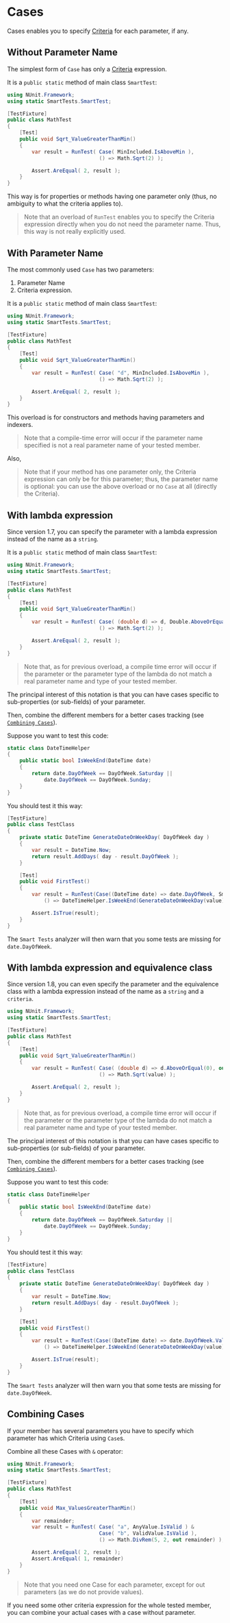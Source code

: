 # Cases

Cases enables you to specify [Criteria](/doc/Criteria/readme.md) for each parameter, if any.

## Without Parameter Name

The simplest form of `Case` has only a [Criteria](/doc/Criteria/readme.md) expression.

It is a `public static` method of main class `SmartTest`:

```C#
using NUnit.Framework;
using static SmartTests.SmartTest;

[TestFixture]
public class MathTest
{
    [Test]
    public void Sqrt_ValueGreaterThanMin()
    {
        var result = RunTest( Case( MinIncluded.IsAboveMin ),
                              () => Math.Sqrt(2) );

        Assert.AreEqual( 2, result );
    }
}
```

This way is for properties or methods having one parameter only (thus, no ambiguity to what the criteria applies to).

> Note that an overload of `RunTest` enables you to specify the Criteria expression directly when you do not need the parameter name. Thus, this way is not really explicitly used.

## With Parameter Name

The most commonly used `Case` has two parameters:

1. Parameter Name
1. Criteria expression.

It is a `public static` method of main class `SmartTest`:

```C#
using NUnit.Framework;
using static SmartTests.SmartTest;

[TestFixture]
public class MathTest
{
    [Test]
    public void Sqrt_ValueGreaterThanMin()
    {
        var result = RunTest( Case( "d", MinIncluded.IsAboveMin ),
                              () => Math.Sqrt(2) );

        Assert.AreEqual( 2, result );
    }
}
```

This overload is for constructors and methods having parameters and indexers.

> Note that a compile-time error will occur if the parameter name specified is not a real parameter name of your tested member.

Also,
> Note that if your method has one parameter only, the Criteria expression can only be for this parameter; thus, the parameter name is optional: you can use the above overload or no `Case` at all (directly the Criteria).

## With lambda expression

Since version 1.7, you can specify the parameter with a lambda expression instead of the name as a `string`.

It is a `public static` method of main class `SmartTest`:

```C#
using NUnit.Framework;
using static SmartTests.SmartTest;

[TestFixture]
public class MathTest
{
    [Test]
    public void Sqrt_ValueGreaterThanMin()
    {
        var result = RunTest( Case( (double d) => d, Double.AboveOrEqual(0) ),
                              () => Math.Sqrt(2) );

        Assert.AreEqual( 2, result );
    }
}
```

> Note that, as for previous overload, a compile time error will occur if the parameter or the parameter type of the lambda do not match a real parameter name and type of your tested member.

The principal interest of this notation is that you can have cases specific to sub-properties (or sub-fields) of your parameter.

Then, combine the different members for a better cases tracking (see [`Combining Cases`](#combining-cases)).

Suppose you want to test this code:

```C#
static class DateTimeHelper
{
    public static bool IsWeekEnd(DateTime date)
    {
        return date.DayOfWeek == DayOfWeek.Saturday ||
            date.DayOfWeek == DayOfWeek.Sunday;
    }
}
```

You should test it this way:

```C#
[TestFixture]
public class TestClass
{
    private static DateTime GenerateDateOnWeekDay( DayOfWeek day )
    {
        var result = DateTime.Now;
        return result.AddDays( day - result.DayOfWeek );
    }

    [Test]
    public void FirstTest()
    {
        var result = RunTest(Case((DateTime date) => date.DayOfWeek, SmartTests.SmartTest.Enum.Values(out var value, DayOfWeek.Saturday, DayOfWeek.Sunday)),
            () => DateTimeHelper.IsWeekEnd(GenerateDateOnWeekDay(value)));

        Assert.IsTrue(result);
    }
}
```

The `Smart Tests` analyzer will then warn that you some tests are missing for `date.DayOfWeek`.

## With lambda expression and equivalence class

Since version 1.8, you can even specify the parameter and the equivalence class with a lambda expression instead of the name as a `string` and a `criteria`.

```C#
using NUnit.Framework;
using static SmartTests.SmartTest;

[TestFixture]
public class MathTest
{
    [Test]
    public void Sqrt_ValueGreaterThanMin()
    {
        var result = RunTest( Case( (double d) => d.AboveOrEqual(0), out var value ),
                              () => Math.Sqrt(value) );

        Assert.AreEqual( 2, result );
    }
}
```

> Note that, as for previous overload, a compile time error will occur if the parameter or the parameter type of the lambda do not match a real parameter name and type of your tested member.

The principal interest of this notation is that you can have cases specific to sub-properties (or sub-fields) of your parameter.

Then, combine the different members for a better cases tracking (see [`Combining Cases`](#combining-cases)).

Suppose you want to test this code:

```C#
static class DateTimeHelper
{
    public static bool IsWeekEnd(DateTime date)
    {
        return date.DayOfWeek == DayOfWeek.Saturday ||
            date.DayOfWeek == DayOfWeek.Sunday;
    }
}
```

You should test it this way:

```C#
[TestFixture]
public class TestClass
{
    private static DateTime GenerateDateOnWeekDay( DayOfWeek day )
    {
        var result = DateTime.Now;
        return result.AddDays( day - result.DayOfWeek );
    }

    [Test]
    public void FirstTest()
    {
        var result = RunTest(Case((DateTime date) => date.DayOfWeek.Values(DayOfWeek.Saturday, DayOfWeek.Sunday), out var value),
            () => DateTimeHelper.IsWeekEnd(GenerateDateOnWeekDay(value)));

        Assert.IsTrue(result);
    }
}
```

The `Smart Tests` analyzer will then warn you that some tests are missing for `date.DayOfWeek`.

## Combining Cases

If your member has several parameters you have to specify which parameter has which Criteria using `Case`s.

Combine all these Cases with `&` operator:

```C#
using NUnit.Framework;
using static SmartTests.SmartTest;

[TestFixture]
public class MathTest
{
    [Test]
    public void Max_ValuesGreaterThanMin()
    {
        var remainder;
        var result = RunTest( Case( "a", AnyValue.IsValid ) &
                              Case( "b", ValidValue.IsValid ),
                              () => Math.DivRem(5, 2, out remainder) );

        Assert.AreEqual( 2, result );
        Assert.AreEqual( 1, remainder)
    }
}
```

> Note that you need one Case for each parameter, except for out parameters (as we do not provide values).

If you need some other criteria expression for the whole tested member, you can combine your actual cases with a case without parameter.
